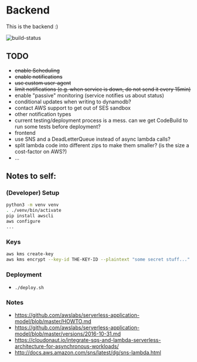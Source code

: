 # Backend
This is the backend :)

![build-status](https://codebuild.eu-central-1.amazonaws.com/badges?uuid=eyJlbmNyeXB0ZWREYXRhIjoiekZnWGx1a2k3Z2xLQnd6Q1h5SG1Tc1Z4RE5nbUZvTXdEUERzc2k0S3EvOEpQVVNkcis1amRoZ20weU92K1prbmowOFNyaGdNdjZnZzJJRlo0c1dqRE9ZPSIsIml2UGFyYW1ldGVyU3BlYyI6Ik5aWUhLN1g2SU5qVTBoMHMiLCJtYXRlcmlhbFNldFNlcmlhbCI6MX0%3D&branch=master)

## TODO
 * ~~enable Scheduling~~
 * ~~enable notifications~~
 * ~~use custom user-agent~~
 * ~~limit notifications (e.g. when service is down, do not send it every 15min)~~
 * enable "passive" monitoring (service notifies us about status)
 * conditional updates when writing to dynamodb?
 * contact AWS support to get out of SES sandbox
 * other notification types
 * current testing/deployment process is a mess. can we get CodeBuild to run some tests before deployment?
 * frontend
 * use SNS and a DeadLetterQueue instead of async lambda calls?
 * split lambda code into different zips to make them smaller? (is the size a cost-factor on AWS?)
 * ...

## Notes to self:

### (Developer) Setup
```bash
python3 -m venv venv
. ./venv/bin/activate
pip install awscli
aws configure
...
```

### Keys
```bash
aws kms create-key
aws kms encrypt --key-id THE-KEY-ID --plaintext "some secret stuff..."
```

### Deployment
 * `./deploy.sh`

### Notes
 * https://github.com/awslabs/serverless-application-model/blob/master/HOWTO.md
 * https://github.com/awslabs/serverless-application-model/blob/master/versions/2016-10-31.md
 * https://cloudonaut.io/integrate-sqs-and-lambda-serverless-architecture-for-asynchronous-workloads/
 * http://docs.aws.amazon.com/sns/latest/dg/sns-lambda.html

